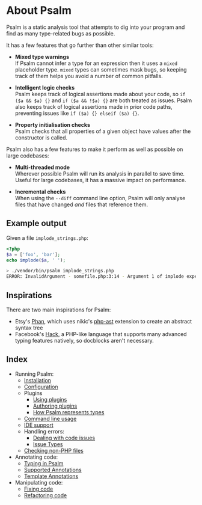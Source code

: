 # About Psalm

Psalm is a static analysis tool that attempts to dig into your program and find as many type-related bugs as possible.

It has a few features that go further than other similar tools:

- **Mixed type warnings**<br />
  If Psalm cannot infer a type for an expression then it uses a `mixed` placeholder type. `mixed` types can sometimes mask bugs, so keeping track of them helps you avoid a number of common pitfalls.

- **Intelligent logic checks**<br />
  Psalm keeps track of logical assertions made about your code, so `if ($a && $a) {}` and `if ($a && !$a) {}` are both treated as issues. Psalm also keeps track of logical assertions made in prior code paths, preventing issues like `if ($a) {} elseif ($a) {}`.

- **Property initialisation checks**<br />
  Psalm checks that all properties of a given object have values after the constructor is called.

Psalm also has a few features to make it perform as well as possible on large codebases:

- **Multi-threaded mode**<br />
  Wherever possible Psalm will run its analysis in parallel to save time. Useful for large codebases, it has a massive impact on performance.

- **Incremental checks**<br />
  When using the `--diff` command line option, Psalm will only analyse files that have changed *and* files that reference them.

## Example output

Given a file `implode_strings.php`:

```php
<?php
$a = ['foo', 'bar'];
echo implode($a, ' ');
```

```bash
> ./vendor/bin/psalm implode_strings.php
ERROR: InvalidArgument - somefile.php:3:14 - Argument 1 of implode expects `string`, `array` provided (see https://psalm.dev/004)
```

## Inspirations

There are two main inspirations for Psalm:

- Etsy's [Phan](https://github.com/etsy/phan), which uses nikic's [php-ast](https://github.com/nikic/php-ast) extension to create an abstract syntax tree
- Facebook's [Hack](http://hacklang.org/), a PHP-like language that supports many advanced typing features natively, so docblocks aren't necessary.

## Index

- Running Psalm:
    - [Installation](running_psalm/installation.md)
    - [Configuration](running_psalm/configuration.md)
    - Plugins
        - [Using plugins](running_psalm/plugins/using_plugins.md)
        - [Authoring plugins](running_psalm/plugins/authoring_plugins.md)
        - [How Psalm represents types](running_psalm/plugins/plugins_type_system.md)
    - [Command line usage](running_psalm/command_line_usage.md)
    - [IDE support](running_psalm/language_server.md)
    - Handling errors:
        - [Dealing with code issues](running_psalm/dealing_with_code_issues.md)
        - [Issue Types](running_psalm/issues.md)
    - [Checking non-PHP files](running_psalm/checking_non_php_files.md)
- Annotating code:
    - [Typing in Psalm](annotating_code/typing_in_psalm.md)
    - [Supported Annotations](annotating_code/supported_annotations.md)
    - [Template Annotations](annotating_code/templated_annotations.md)
- Manipulating code:
    - [Fixing code](manipulating_code/fixing.md)
    - [Refactoring code](manipulating_code/refactoring.md)

